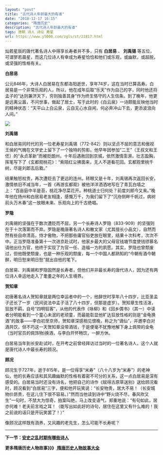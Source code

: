 ```yaml
---
layout: "post"
title: "古代诗人年龄最大的有谁"
date: "2018-12-17 16:15"
categories: "隋唐历史"
description: "古代诗人年龄最大的有谁"
tags: 唐朝 诗人 诗坛 寿星
url: https://www.y5000.com/zgls/st/21817.html
---
```






灿若星辰的唐代著名诗人中得享长寿者并不多，只有 **白居易** 、 **刘禹锡**
等五位，可谓寥若晨星，而这几位诗人有幸成为寿星恰恰和他们或乐观，或幽默，或超脱，或坚强的性格有关。

**白居易**

公元846年，大诗人白居易在东都洛阳逝世，享年74岁，这在当时已算高寿。白居易是一个非常乐观的人，所以，他在成年后取“乐天”作为自己的字，同时他还将孟子的“达则兼济天下，穷则独善其身”作为终生恪守的人生信条。到了晚年，他更是远离尘嚣，不问世事，做起了居士，写于此时的《白云泉》一诗颇能反映他当时的精神状态：“天平山上白云泉，云自无心水自闲，何必奔冲山下去，更添波浪向人间。”

![](https://img.y5000.com/uploads/allimg/170523/8-1F523141411306.jpg)

**刘禹锡**

和白居易同时代的另一位老寿星刘禹锡（772-842）则以坚贞不屈的意志和傲视王侯的气魄在文学史上留下了一个独特的剪影。他早年因参加“二王”（王叔文和王伾）的“永贞革新”而被贬朗州，十年后遇赦回到京城，依然激情澎湃，壮志盈胸，挥笔写下了《玄都观桃花》：“紫陌红尘拂面来，无人不道看花回。玄都观里桃千树，尽是刘郎去后栽。”

结果触怒权贵，再次遭贬去了更远的连州。转眼又是十年，刘禹锡再次返回长安，激情依旧不减当年，一首《再游玄都观》被他洋洋洒洒地写在了青瓦白墙之上：“百亩庭中半是苔，桃花净尽菜花开。种桃道士归何处？前度刘郎今又来。”晚年他在扬州和白居易老友相逢，感慨万千，为我们留下了“沉舟侧畔千帆过，病树前头万木春”这一放眼未来、乐观向上的千古绝唱。

**罗隐**

刘禹锡的坚强在于数次遭贬而不屈，另一个长寿诗人罗隐（833-909）的坚强则在于十次落第而不弃。罗隐是晚唐著名诗人和散文家（尤其擅长小品文），自然而然有些自命清高，恃才傲物，不把那些庸官俗吏放在眼里，结果十次科考，次次不中。正当罗隐准备第十一次进京赴试时，他家乡最大的父母官钱塘节度使钱镠慕名请他出仕为官，他终于实现了为官一任、造福一方的夙愿。其实，罗隐也曾颓废过，但他既使颓废，也是一种乐观的颓废，每一个中国人都熟知的“今朝有酒今朝醉，明日愁来明日愁”就出自他的笔下。

白居易、刘禹锡和罗隐固然是长寿者，但他们并非最长寿的唐代诗人，因为还有两位诗人幸运地走入了耄耋之年的人生境界。

**贺知章**

初唐著名诗人贺知章就是两位幸运者中的一个，他辞世时享年八十四岁，比亚圣孟子还长了一岁（民间说法中孟子活了八十四岁，但那是虚岁）。贺知章生性活泼，狂放不羁，自号“四明狂客”，从他的代表作《咏柳》和《回乡偶书》（其一）中读者分明能看到一个童心未泯的老顽童，而最能彰显他旷达狂放性格的则是“金龟换酒”的故事——李白初至京师，贺知章深感相见恨晚，称之为“谪仙”，并邀李白对酒共饮，但不巧这一天贺知章没带酒钱，于是便毫不犹豫地解下身上佩带的金龟（当时官员的佩饰物)换酒，与李白开怀畅饮，一醉方休。

白居易当年到长安赴试时，在开考之前曾经拜访过当时的一位著名诗人，这个人就是唐代诗人中最长寿的顾况。

**顾况**

顾况生于727年，逝于815年，是一位得享“米寿”（八十八岁为“米寿”）的老神仙，他的长寿应该和其风趣幽默的性格有着密不可分的关系，这一点白居易是深有感受的。白居易当时还没有诗名，他把自己的诗作《赋得古原草送别》送给顾况看时，顾况看到“白居易”三字，便和他开玩笑说：“长安物贵，居大不易！（长安城物价昂贵，在这儿住下很不容易。）”然而当他读到诗中“野火烧不尽，春风吹又生”一句时，不禁大为惊奇，拍案叫绝，马上改变语气，郑重地说：“有句如此，居亦何难！老夫前言戏之耳！（能写出如此好的诗句，居住在这里又有什么难的！我之前说的话只是开玩笑罢了！）”

像顾况这样既有涵养，又风趣的老先生，怎么可能不长寿呢？

* * *

**下一节：[安史之乱时期有哪些诗人](https://www.y5000.com/zgls/st/21818.html)**

**更多隋唐历史人物故事》》》[ 隋唐历史人物故事大全](https://www.y5000.com/zgls/st/21837.html)**
